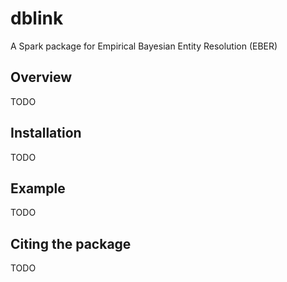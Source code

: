 # dblink
A Spark package for Empirical Bayesian Entity Resolution (EBER)

## Overview
TODO

## Installation
TODO

## Example
TODO

## Citing the package
TODO
